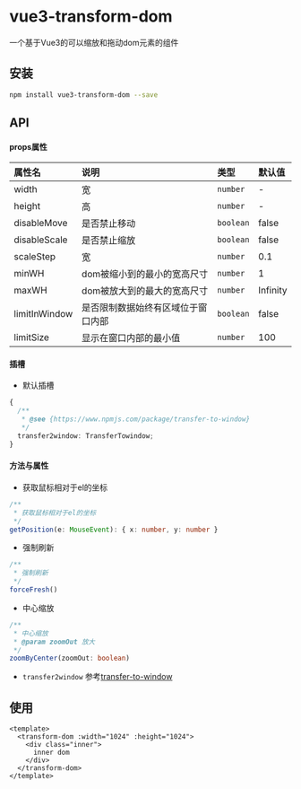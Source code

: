 # vue3-transform-dom

一个基于Vue3的可以缩放和拖动dom元素的组件

## 安装
```sh
npm install vue3-transform-dom --save
```

## API
#### props属性
|属性名|说明|类型|默认值|
|:------|:------|:------|:------|
|width|宽|`number`|-|
|height|高|`number`|-|
|disableMove|是否禁止移动|`boolean`|false|
|disableScale|是否禁止缩放|`boolean`|false|
|scaleStep|宽|`number`|0.1|
|minWH|dom被缩小到的最小的宽高尺寸|`number`|1|
|maxWH|dom被放大到的最大的宽高尺寸|`number`|Infinity|
|limitInWindow|是否限制数据始终有区域位于窗口内部|`boolean`|false|
|limitSize|显示在窗口内部的最小值|`number`|100|

#### 插槽
- 默认插槽
```typescript
{
  /**
   * @see {https://www.npmjs.com/package/transfer-to-window}
   */
  transfer2window: TransferTowindow;
}
```

#### 方法与属性
- 获取鼠标相对于el的坐标
```typescript
/**
 * 获取鼠标相对于el的坐标
 */
getPosition(e: MouseEvent): { x: number, y: number }
```

- 强制刷新
```typescript
/**
 * 强制刷新
 */
forceFresh()
```

- 中心缩放
```typescript
/**
 * 中心缩放
 * @param zoomOut 放大
 */
zoomByCenter(zoomOut: boolean)
```

- `transfer2window` 参考[transfer-to-window](https://www.npmjs.com/package/transfer-to-window)


## 使用
```vue
<template>
  <transform-dom :width="1024" :height="1024">
    <div class="inner">
      inner dom
    </div>
  </transform-dom>
</template>
```
